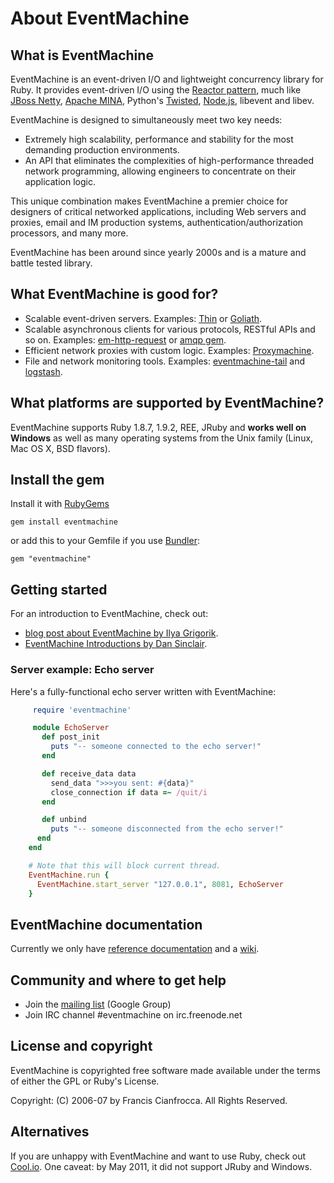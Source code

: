 # About EventMachine #


## What is EventMachine ##

EventMachine is an event-driven I/O and lightweight concurrency library for Ruby.
It provides event-driven I/O using the [Reactor pattern](http://en.wikipedia.org/wiki/Reactor_pattern),
much like [JBoss Netty](http://www.jboss.org/netty), [Apache MINA](http://mina.apache.org/),
Python's [Twisted](http://twistedmatrix.com), [Node.js](http://nodejs.org), libevent and libev.

EventMachine is designed to simultaneously meet two key needs:

 * Extremely high scalability, performance and stability for the most demanding production environments.
 * An API that eliminates the complexities of high-performance threaded network programming,
   allowing engineers to concentrate on their application logic.

This unique combination makes EventMachine a premier choice for designers of critical networked
applications, including Web servers and proxies, email and IM production systems, authentication/authorization
processors, and many more.

EventMachine has been around since yearly 2000s and is a mature and battle tested library.


## What EventMachine is good for? ##

 * Scalable event-driven servers. Examples: [Thin](http://code.macournoyer.com/thin/) or [Goliath](https://github.com/postrank-labs/goliath/).
 * Scalable asynchronous clients for various protocols, RESTful APIs and so on. Examples: [em-http-request](https://github.com/igrigorik/em-http-request) or [amqp gem](https://github.com/ruby-amqp/amqp).
 * Efficient network proxies with custom logic. Examples: [Proxymachine](https://github.com/mojombo/proxymachine/).
 * File and network monitoring tools. Examples: [eventmachine-tail](https://github.com/jordansissel/eventmachine-tail) and [logstash](https://github.com/logstash/logstash).



## What platforms are supported by EventMachine? ##

EventMachine supports Ruby 1.8.7, 1.9.2, REE, JRuby and **works well on Windows** as well
as many operating systems from the Unix family (Linux, Mac OS X, BSD flavors).



## Install the gem ##

Install it with [RubyGems](https://rubygems.org/)

    gem install eventmachine

or add this to your Gemfile if you use [Bundler](http://gembundler.com/):

    gem "eventmachine"



## Getting started ##

For an introduction to EventMachine, check out:

 * [blog post about EventMachine by Ilya Grigorik](http://www.igvita.com/2008/05/27/ruby-eventmachine-the-speed-demon/).
 * [EventMachine Introductions by Dan Sinclair](http://everburning.com/news/eventmachine-introductions/).


### Server example: Echo server ###

Here's a fully-functional echo server written with EventMachine:

```ruby
     require 'eventmachine'

     module EchoServer
       def post_init
         puts "-- someone connected to the echo server!"
       end

       def receive_data data
         send_data ">>>you sent: #{data}"
         close_connection if data =~ /quit/i
       end

       def unbind
         puts "-- someone disconnected from the echo server!"
      end
    end

    # Note that this will block current thread.
    EventMachine.run {
      EventMachine.start_server "127.0.0.1", 8081, EchoServer
    }
```

## EventMachine documentation ##

Currently we only have [reference documentation](http://eventmachine.rubyforge.org) and a [wiki](https://github.com/eventmachine/eventmachine/wiki).


## Community and where to get help ##

 * Join the [mailing list](http://groups.google.com/group/eventmachine) (Google Group)
 * Join IRC channel #eventmachine on irc.freenode.net


## License and copyright ##

EventMachine is copyrighted free software made available under the terms
of either the GPL or Ruby's License.

Copyright: (C) 2006-07 by Francis Cianfrocca. All Rights Reserved.


## Alternatives ##

If you are unhappy with EventMachine and want to use Ruby, check out [Cool.io](http://coolio.github.com/).
One caveat: by May 2011, it did not support JRuby and Windows.
